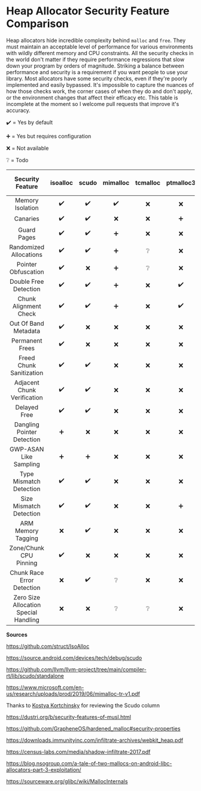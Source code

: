 # Heap Allocator Security Feature Comparison

Heap allocators hide incredible complexity behind `malloc` and `free`. They must maintain an acceptable level of performance for various environments with wildly different memory and CPU constraints. All the security checks in the world don't matter if they require performance regressions that slow down your program by orders of magnitude. Striking a balance between performance and security is a requirement if you want people to use your library. Most allocators have some security checks, even if they're poorly implemented and easily bypassed. It's impossible to capture the nuances of how those checks work, the corner cases of when they do and don't apply, or the environment changes that affect their efficacy etc. This table is incomplete at the moment so I welcome pull requests that improve it's accuracy.

:heavy_check_mark: = Yes by default

:heavy_plus_sign: = Yes but requires configuration

:x: = Not available

:grey_question: = Todo


| Security Feature      | isoalloc         | scudo            | mimalloc         | tcmalloc        | ptmalloc3        | jemalloc         | musl's malloc-ng | malloc_hardened  |
|:---------------------:|:----------------:|:----------------:|:----------------:|:---------------:|:----------------:|:----------------:|:----------------:|:----------------:|
|Memory Isolation       |:heavy_check_mark:|:heavy_check_mark:|:heavy_check_mark:|:x:              |:x:               |:grey_question:   |:x:               |:heavy_check_mark:|
|Canaries               |:heavy_check_mark:|:heavy_check_mark:|:x:               |:x:              |:heavy_plus_sign: |:x:               |:heavy_check_mark:|:heavy_check_mark:|
|Guard Pages            |:heavy_check_mark:|:heavy_check_mark:|:heavy_plus_sign: |:x:              |:x:               |:x:               |:heavy_check_mark:|:heavy_check_mark:|
|Randomized Allocations |:heavy_check_mark:|:heavy_check_mark:|:heavy_plus_sign: |:grey_question:  |:x:               |:x:               |:heavy_check_mark:|:heavy_check_mark:|
|Pointer Obfuscation    |:heavy_check_mark:|:x:               |:heavy_plus_sign: |:grey_question:  |:x:               |:grey_question:   |:x:               |:grey_question:   |
|Double Free Detection  |:heavy_check_mark:|:heavy_check_mark:|:heavy_plus_sign: |:x:              |:heavy_check_mark:|:heavy_plus_sign: |:heavy_check_mark:|:heavy_check_mark:|
|Chunk Alignment Check  |:heavy_check_mark:|:heavy_check_mark:|:heavy_plus_sign: |:x:              |:heavy_check_mark:|:heavy_plus_sign: |:heavy_check_mark:|:heavy_check_mark:|
|Out Of Band Metadata   |:heavy_check_mark:|:x:               |:x:               |:x:              |:x:               |:heavy_check_mark:|:heavy_check_mark:|:heavy_check_mark:|
|Permanent Frees        |:heavy_check_mark:|:x:               |:x:               |:x:              |:x:               |:x:               |:x:               |:x:               |
|Freed Chunk Sanitization   |:heavy_check_mark:|:heavy_check_mark:|:x:           |:x:              |:x:               |:heavy_plus_sign: |:x:               |:heavy_check_mark:|
|Adjacent Chunk Verification|:heavy_check_mark:|:heavy_check_mark:|:x:           |:x:              |:x:               |:x:               |:x:               |:x:               |
|Delayed Free           |:heavy_check_mark:|:heavy_check_mark:|:x:               |:x:              |:x:               |:x:               |:heavy_check_mark:|:heavy_check_mark:|
|Dangling Pointer Detection |:heavy_plus_sign:|:x:            |:x:               |:x:              |:x:               |:x:               |:x:               |:x:               |
|GWP-ASAN Like Sampling |:heavy_plus_sign: |:heavy_plus_sign: |:x:               |:x:              |:x:               |:x:               |:x:               |:x:               |
|Type Mismatch Detection|:heavy_check_mark:|:heavy_check_mark:|:x:               |:x:              |:x:               |:x:               |:x:               |:heavy_check_mark:|
|Size Mismatch Detection|:heavy_check_mark:|:heavy_check_mark:|:x:               |:x:              |:heavy_plus_sign: |:x:               |:x:               |:heavy_check_mark:|
|ARM Memory Tagging     |:x:               |:heavy_check_mark:|:x:               |:x:              |:x:               |:x:               |:x:               |:x:               |
|Zone/Chunk CPU Pinning |:heavy_check_mark:|:x:               |:x:               |:x:              |:x:               |:x:               |:x:               |:x:               |
|Chunk Race Error Detection |:x:           |:heavy_check_mark:|:grey_question:   |:x:              |:x:               |:x:               |:grey_question:   |:grey_question:   |
|Zero Size Allocation Special Handling|:x: |:x:               |:grey_question:   |:grey_question:  |:x:               |:x:               |:x:               |:heavy_check_mark:|

**Sources**

https://github.com/struct/IsoAlloc

https://source.android.com/devices/tech/debug/scudo

https://github.com/llvm/llvm-project/tree/main/compiler-rt/lib/scudo/standalone

https://www.microsoft.com/en-us/research/uploads/prod/2019/06/mimalloc-tr-v1.pdf

Thanks to [Kostya Kortchinsky](https://twitter.com/@crypt0ad) for reviewing the Scudo column

https://dustri.org/b/security-features-of-musl.html

https://github.com/GrapheneOS/hardened_malloc#security-properties

https://downloads.immunityinc.com/infiltrate-archives/webkit_heap.pdf

https://census-labs.com/media/shadow-infiltrate-2017.pdf

https://blog.nsogroup.com/a-tale-of-two-mallocs-on-android-libc-allocators-part-3-exploitation/

https://sourceware.org/glibc/wiki/MallocInternals
